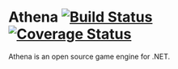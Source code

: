 Athena [![Build Status](https://ci.appveyor.com/api/projects/status/08cu616f6j9m7n8r?svg=true)](https://ci.appveyor.com/project/LaylConway/subterran) [![Coverage Status](https://coveralls.io/repos/LaylConway/Athena/badge.svg?branch=develop)](https://coveralls.io/r/LaylConway/Athena?branch=develop)
======

Athena is an open source game engine for .NET.
